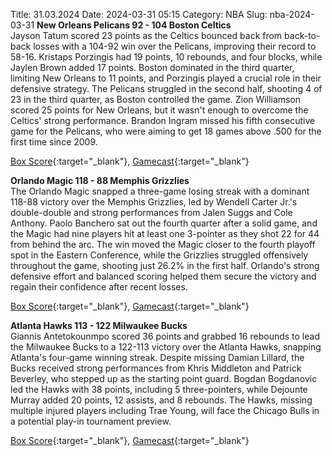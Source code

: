 Title: 31.03.2024
Date: 2024-03-31 05:15
Category: NBA 
Slug: nba-2024-03-31 
**New Orleans Pelicans 92 - 104 Boston Celtics**  
Jayson Tatum scored 23 points as the Celtics bounced back from back-to-back losses with a 104-92 win over the Pelicans, improving their record to 58-16. Kristaps Porzingis had 19 points, 10 rebounds, and four blocks, while Jaylen Brown added 17 points. Boston dominated in the third quarter, limiting New Orleans to 11 points, and Porzingis played a crucial role in their defensive strategy. The Pelicans struggled in the second half, shooting 4 of 23 in the third quarter, as Boston controlled the game. Zion Williamson scored 25 points for New Orleans, but it wasn't enough to overcome the Celtics' strong performance. Brandon Ingram missed his fifth consecutive game for the Pelicans, who were aiming to get 18 games above .500 for the first time since 2009. 

[Box Score](https://www.nba.com/game/bos-vs-nop-0022301074/box-score){:target="_blank"}, [Gamecast](https://www.nba.com/game/bos-vs-nop-0022301074){:target="_blank"}<br>

**Orlando Magic 118 - 88 Memphis Grizzlies**  
The Orlando Magic snapped a three-game losing streak with a dominant 118-88 victory over the Memphis Grizzlies, led by Wendell Carter Jr.'s double-double and strong performances from Jalen Suggs and Cole Anthony. Paolo Banchero sat out the fourth quarter after a solid game, and the Magic had nine players hit at least one 3-pointer as they shot 22 for 44 from behind the arc. The win moved the Magic closer to the fourth playoff spot in the Eastern Conference, while the Grizzlies struggled offensively throughout the game, shooting just 26.2% in the first half. Orlando's strong defensive effort and balanced scoring helped them secure the victory and regain their confidence after recent losses. 

[Box Score](https://www.nba.com/game/mem-vs-orl-0022301075/box-score){:target="_blank"}, [Gamecast](https://www.nba.com/game/mem-vs-orl-0022301075){:target="_blank"}<br>

**Atlanta Hawks 113 - 122 Milwaukee Bucks**  
Giannis Antetokounmpo scored 36 points and grabbed 16 rebounds to lead the Milwaukee Bucks to a 122-113 victory over the Atlanta Hawks, snapping Atlanta's four-game winning streak. Despite missing Damian Lillard, the Bucks received strong performances from Khris Middleton and Patrick Beverley, who stepped up as the starting point guard. Bogdan Bogdanovic led the Hawks with 38 points, including 5 three-pointers, while Dejounte Murray added 20 points, 12 assists, and 8 rebounds. The Hawks, missing multiple injured players including Trae Young, will face the Chicago Bulls in a potential play-in tournament preview. 

[Box Score](https://www.nba.com/game/mil-vs-atl-0022301076/box-score){:target="_blank"}, [Gamecast](https://www.nba.com/game/mil-vs-atl-0022301076){:target="_blank"}<br>

